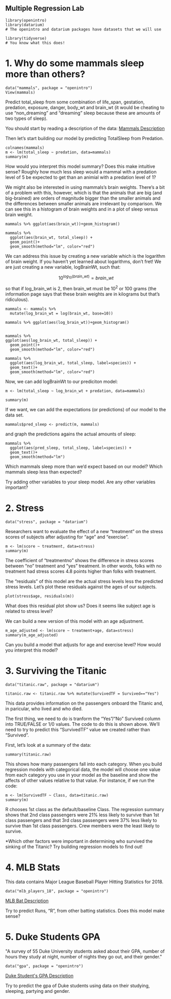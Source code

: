 Multiple Regression Lab
---------------------------------

```{r}
library(openintro)
library(datarium)
# The openintro and datarium packages have datasets that we will use

library(tidyverse)
# You know what this does!
```

# 1. Why do some mammals sleep more than others?

```{r}
data("mammals", package = "openintro")
View(mammals)
```
Predict total_sleep from some combination of life_span, gestation, predation, exposure, danger, body_wt and brain_wt (it would be cheating to use “non_dreaming” and “dreaming” sleep because these are amounts of two types of sleep).

You should start by reading a description of the data: [Mammals Description]("https://www.openintro.org/data/index.php?data=mammals")

Then let’s start building our model by predicting TotalSleep from Predation.

```{r}
colnames(mammals)
m <- lm(total_sleep ~ predation, data=mammals)
summary(m)
```

How would you interpret this model summary? Does this make intuitive sense? Roughly how much less sleep would a mammal with a predation level of 5 be expected to get than an animial with a predation level of 1?

We might also be interested in using mammals’s brain weights. There’s a bit of a problem with this, however, which is that the animals that are big (and big-brained) are orders of magnitude bigger than the smaller animals and the differences between smaller animals are irrelevant by comparison. We can see this in a histogram of brain weights and in a plot of sleep versus brain weight.

```{r}
mammals %>% ggplot(aes(brain_wt))+geom_histogram()

mammals %>% 
  ggplot(aes(brain_wt, total_sleep)) + 
  geom_point()+
  geom_smooth(method="lm", color="red")
```
We can address this issue by creating a new variable which is the logarithm of brain weight. If you haven’t yet learned about logarithms, don’t fret! We are just creating a new variable, logBrainWt, such that:

$$10^{log_{10}(brain\_wt)}=brain\_wt$$

so that if log_brain_wt is 2, then brain_wt must be $10^2$
 or 100 grams (the information page says that these brain weights are in kilograms but that’s ridiculous).

```{r}
mammals <- mammals %>% 
  mutate(log_brain_wt = log(brain_wt, base=10))

mammals %>% ggplot(aes(log_brain_wt))+geom_histogram()


mammals %>% 
ggplot(aes(log_brain_wt, total_sleep)) + 
  geom_point()+
  geom_smooth(method="lm", color="red")

mammals %>% 
  ggplot(aes(log_brain_wt, total_sleep, label=species)) + 
  geom_text()+
  geom_smooth(method="lm", color="red")
```

Now, we can add logBrainWt to our prediciton model:

```{r}
m <- lm(total_sleep ~ log_brain_wt + predation, data=mammals)

summary(m)
```

If we want, we can add the expectations (or predictions) of our model to the data set.

```{r}
mammals$pred_sleep <- predict(m, mammals)
```

and graph the predictions agains the actual amounts of sleep:

```{r}
mammals %>% 
  ggplot(aes(pred_sleep, total_sleep, label=species)) + 
  geom_text()+
  geom_smooth(method="lm")
```

Which mammals sleep more than we’d expect based on our model? Which mammals sleep less than expected?

Try adding other variables to your sleep model. Are any other variables important?

# 2. Stress

```{r}
data("stress", package = "datarium")
```
Researchers want to evaluate the effect of a new “treatment” on the stress scores of subjects after adjusting for “age” and “exercise”.



```{r}
m <- lm(score ~ treatment, data=stress)
summary(m)
```
The coefficient of “treatmentno” shows the difference in stress scores between “no” treatment and “yes” treatment. In other words, folks with no treatment had stress scores 4.8 points higher than folks with treatment.

The “residuals” of this model are the actual stress levels less the predicted stress levels. Let’s plot these residuals against the ages of our subjects.


```{r}
plot(stress$age, residuals(m))
```

What does this residual plot show us? Does it seems like subject age is related to stress level?

We can build a new version of this model with an age adjustment.

```{r}
m_age_adjusted <- lm(score ~ treatment+age, data=stress)
summary(m_age_adjusted)
```

Can you build a model that adjusts for age and exercise level? How would you interpret this model?

# 3. Surviving the Titanic

```{r}
data("titanic.raw", package = "datarium")

titanic.raw <- titanic.raw %>% mutate(SurvivedTF = Survived=="Yes")
```

This data provides information on the passengers onboard the Titanic and, in paricular, who lived and who died.

The first thing, we need to do is tranform the “Yes”/“No” Survived column into TRUE/FALSE or 1/0 values. The code to do this is shown above. We’ll need to try to predict this “SurvivedTF” value we created rather than “Survived”.

First, let’s look at a summary of the data:

```{r}
summary(titanic.raw)
```

This shows how many passengers fall into each category. When you build regression models with categorical data, the model will choose one value from each category you use in your model as the baseline and show the affects of other values relative to that value. For instance, if we run the code:

```{r}
m <- lm(SurvivedTF ~ Class, data=titanic.raw)
summary(m)
```

R chooses 1st class as the default/baseline Class. The regression summary shows that 2nd class passengers were 21% less likely to survive than 1st class passengers and that 3rd class passengers were 37% less likely to survive than 1st class passengers. Crew members were the least likely to survive.

*Which other factors were important in determining who survived the sinking of the Titanic? Try building regression models to find out!

# 4. MLB Stats

This data contains Major League Baseball Player Hitting Statistics for 2018.

```{r}
data("mlb_players_18", package = "openintro")
```

[MLB Bat Description]("https://www.openintro.org/data/index.php?data=mlb_players_18")

Try to predict Runs, “R”, from other batting statistics. Does this model make sense?

# 5. Duke Students GPA

"A survey of 55 Duke University students asked about their GPA, number of hours they study at night, number of nights they go out, and their gender."

```{r}
data("gpa", package = "openintro")
```
[Duke Student's GPA Description]("https://www.openintro.org/data/index.php?data=gpa")

Try to predict the gpa of Duke students using data on their studying, sleeping, partying and gender.
